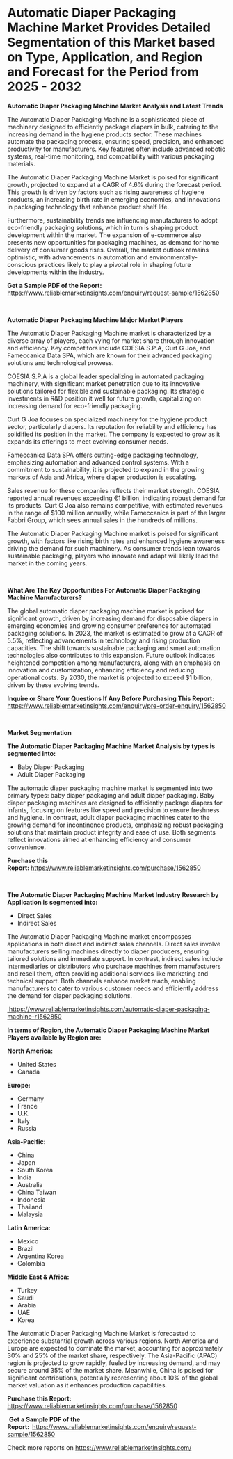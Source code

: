 <p><h1>Automatic Diaper Packaging Machine Market Provides Detailed Segmentation of this Market based on Type, Application, and Region and Forecast for the Period from 2025 - 2032</h1></p><p><strong>Automatic Diaper Packaging Machine Market Analysis and Latest Trends</strong></p>
<p><p>The Automatic Diaper Packaging Machine is a sophisticated piece of machinery designed to efficiently package diapers in bulk, catering to the increasing demand in the hygiene products sector. These machines automate the packaging process, ensuring speed, precision, and enhanced productivity for manufacturers. Key features often include advanced robotic systems, real-time monitoring, and compatibility with various packaging materials.</p><p>The Automatic Diaper Packaging Machine Market is poised for significant growth, projected to expand at a CAGR of 4.6% during the forecast period. This growth is driven by factors such as rising awareness of hygiene products, an increasing birth rate in emerging economies, and innovations in packaging technology that enhance product shelf life. </p><p>Furthermore, sustainability trends are influencing manufacturers to adopt eco-friendly packaging solutions, which in turn is shaping product development within the market. The expansion of e-commerce also presents new opportunities for packaging machines, as demand for home delivery of consumer goods rises. Overall, the market outlook remains optimistic, with advancements in automation and environmentally-conscious practices likely to play a pivotal role in shaping future developments within the industry.</p></p>
<p><strong>Get a Sample PDF of the Report:&nbsp;</strong> <a href="https://www.reliablemarketinsights.com/enquiry/request-sample/1562850?utm_campaign=2738&utm_medium=2&utm_source=Github&utm_content=ia&utm_term=25022025&utm_id=automatic-diaper-packaging-machine">https://www.reliablemarketinsights.com/enquiry/request-sample/1562850</a></p>
<p>&nbsp;</p>
<p><strong>Automatic Diaper Packaging Machine Major Market Players</strong></p>
<p><p>The Automatic Diaper Packaging Machine market is characterized by a diverse array of players, each vying for market share through innovation and efficiency. Key competitors include COESIA S.P.A, Curt G Joa, and Fameccanica Data SPA, which are known for their advanced packaging solutions and technological prowess.</p><p>COESIA S.P.A is a global leader specializing in automated packaging machinery, with significant market penetration due to its innovative solutions tailored for flexible and sustainable packaging. Its strategic investments in R&D position it well for future growth, capitalizing on increasing demand for eco-friendly packaging.</p><p>Curt G Joa focuses on specialized machinery for the hygiene product sector, particularly diapers. Its reputation for reliability and efficiency has solidified its position in the market. The company is expected to grow as it expands its offerings to meet evolving consumer needs.</p><p>Fameccanica Data SPA offers cutting-edge packaging technology, emphasizing automation and advanced control systems. With a commitment to sustainability, it is projected to expand in the growing markets of Asia and Africa, where diaper production is escalating.</p><p>Sales revenue for these companies reflects their market strength. COESIA reported annual revenues exceeding €1 billion, indicating robust demand for its products. Curt G Joa also remains competitive, with estimated revenues in the range of $100 million annually, while Fameccanica is part of the larger Fabbri Group, which sees annual sales in the hundreds of millions.</p><p>The Automatic Diaper Packaging Machine market is poised for significant growth, with factors like rising birth rates and enhanced hygiene awareness driving the demand for such machinery. As consumer trends lean towards sustainable packaging, players who innovate and adapt will likely lead the market in the coming years.</p></p>
<p>&nbsp;</p>
<p><strong>What Are The Key Opportunities For Automatic Diaper Packaging Machine Manufacturers?</strong></p>
<p><p>The global automatic diaper packaging machine market is poised for significant growth, driven by increasing demand for disposable diapers in emerging economies and growing consumer preference for automated packaging solutions. In 2023, the market is estimated to grow at a CAGR of 5.5%, reflecting advancements in technology and rising production capacities. The shift towards sustainable packaging and smart automation technologies also contributes to this expansion. Future outlook indicates heightened competition among manufacturers, along with an emphasis on innovation and customization, enhancing efficiency and reducing operational costs. By 2030, the market is projected to exceed $1 billion, driven by these evolving trends.</p></p>
<p><strong>Inquire or Share Your Questions If Any Before Purchasing This Report:</strong> <a href="https://www.reliablemarketinsights.com/enquiry/pre-order-enquiry/1562850?utm_campaign=2738&utm_medium=2&utm_source=Github&utm_content=ia&utm_term=25022025&utm_id=automatic-diaper-packaging-machine">https://www.reliablemarketinsights.com/enquiry/pre-order-enquiry/1562850</a></p>
<p>&nbsp;</p>
<p><strong>Market Segmentation</strong></p>
<p><strong>The Automatic Diaper Packaging Machine Market Analysis by types is segmented into:</strong></p>
<p><ul><li>Baby Diaper Packaging</li><li>Adult Diaper Packaging</li></ul></p>
<p><p>The automatic diaper packaging machine market is segmented into two primary types: baby diaper packaging and adult diaper packaging. Baby diaper packaging machines are designed to efficiently package diapers for infants, focusing on features like speed and precision to ensure freshness and hygiene. In contrast, adult diaper packaging machines cater to the growing demand for incontinence products, emphasizing robust packaging solutions that maintain product integrity and ease of use. Both segments reflect innovations aimed at enhancing efficiency and consumer convenience.</p></p>
<p><strong>Purchase this Report:&nbsp;</strong><a href="https://www.reliablemarketinsights.com/purchase/1562850?utm_campaign=2738&utm_medium=2&utm_source=Github&utm_content=ia&utm_term=25022025&utm_id=automatic-diaper-packaging-machine">https://www.reliablemarketinsights.com/purchase/1562850</a></p>
<p>&nbsp;</p>
<p><strong>The Automatic Diaper Packaging Machine Market Industry Research by Application is segmented into:</strong></p>
<p><ul><li>Direct Sales</li><li>Indirect Sales</li></ul></p>
<p><p>The Automatic Diaper Packaging Machine market encompasses applications in both direct and indirect sales channels. Direct sales involve manufacturers selling machines directly to diaper producers, ensuring tailored solutions and immediate support. In contrast, indirect sales include intermediaries or distributors who purchase machines from manufacturers and resell them, often providing additional services like marketing and technical support. Both channels enhance market reach, enabling manufacturers to cater to various customer needs and efficiently address the demand for diaper packaging solutions.</p></p>
<p><a href="https://www.reliablemarketinsights.com/automatic-diaper-packaging-machine-r1562850?utm_campaign=2738&utm_medium=2&utm_source=Github&utm_content=ia&utm_term=25022025&utm_id=automatic-diaper-packaging-machine">&nbsp;https://www.reliablemarketinsights.com/automatic-diaper-packaging-machine-r1562850</a></p>
<p><strong>In terms of Region, the Automatic Diaper Packaging Machine Market Players available by Region are:</strong></p>
<p>
    <p> <strong> North America: </strong>
        <ul>
            <li>United States</li>
            <li>Canada</li>
        </ul>
        </p> 
    <p> <strong> Europe: </strong>
        <ul>
            <li>Germany</li>
            <li>France</li>
            <li>U.K.</li>
            <li>Italy</li>
            <li>Russia</li>
        </ul>
        </p> 
    <p> <strong> Asia-Pacific: </strong>
        <ul>
            <li>China</li>
            <li>Japan</li>
            <li>South Korea</li>
            <li>India</li>
            <li>Australia</li>
            <li>China Taiwan</li>
            <li>Indonesia</li>
            <li>Thailand</li>
            <li>Malaysia</li>
        </ul>
        </p> 
    <p> <strong> Latin America: </strong>
        <ul>
            <li>Mexico</li>
            <li>Brazil</li>
            <li>Argentina Korea</li>
            <li>Colombia</li>
        </ul>
        </p> 
    <p> <strong> Middle East & Africa: </strong>
        <ul>
            <li>Turkey</li>
            <li>Saudi</li>
            <li>Arabia</li>
            <li>UAE</li>
            <li>Korea</li>
        </ul>
    </p>
    </p>
<p><p>The Automatic Diaper Packaging Machine Market is forecasted to experience substantial growth across various regions. North America and Europe are expected to dominate the market, accounting for approximately 30% and 25% of the market share, respectively. The Asia-Pacific (APAC) region is projected to grow rapidly, fueled by increasing demand, and may secure around 35% of the market share. Meanwhile, China is poised for significant contributions, potentially representing about 10% of the global market valuation as it enhances production capabilities.</p></p>
<p><strong>Purchase this Report: </strong><a href="https://www.reliablemarketinsights.com/purchase/1562850?utm_campaign=2738&utm_medium=2&utm_source=Github&utm_content=ia&utm_term=25022025&utm_id=automatic-diaper-packaging-machine">https://www.reliablemarketinsights.com/purchase/1562850</a></p>
<p>&nbsp;<strong>Get a Sample PDF of the Report:&nbsp;&nbsp;</strong><a href="https://www.reliablemarketinsights.com/enquiry/request-sample/1562850?utm_campaign=2738&utm_medium=2&utm_source=Github&utm_content=ia&utm_term=25022025&utm_id=automatic-diaper-packaging-machine">https://www.reliablemarketinsights.com/enquiry/request-sample/1562850</a></p>
<p><strong></strong></p>
<p>Check more reports on <a href="https://www.reliablemarketinsights.com/?utm_campaign=2738&utm_medium=2&utm_source=Github&utm_content=ia&utm_term=25022025&utm_id=automatic-diaper-packaging-machine">https://www.reliablemarketinsights.com/</a></p>